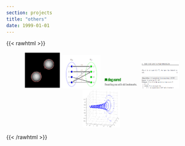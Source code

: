 ```yaml
---
section: projects
title: "others"
date: 1999-01-01
---
```

{{< rawhtml >}}
<p align="middle">
  <a href="files/cs348c-project.pdf"><img src="img/cs348c.png" width="100" /></a>
  <a href="files/cs517-project.pdf"><img src="img/cs517.png" width="100" /></a> 
  <a href="https://github.com/inutard/dog-eared"><img src="img/dogeared.png" width="100" /></a>
  <a href="files/cs536n-project.pdf"><img src="img/cs536n.png" width="100" /></a>
  <a href="files/team463-problemB.pdf"><img src="img/pingpong-spin.png" width="100" /></a>
</p>
{{< /rawhtml >}}